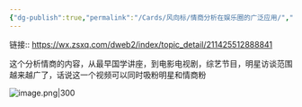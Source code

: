 ```yaml
---
{"dg-publish":true,"permalink":"/Cards/风向标/情商分析在娱乐圈的广泛应用/","tags":["生财有术","风向标"],"noteIcon":3,"created":"2023-12-27","updated":"2024-04-11"}
---
```


链接:: https://wx.zsxq.com/dweb2/index/topic_detail/211425512888841

这个分析情商的内容，从最早国学讲座，到电影电视剧，综艺节目，明星访谈范围越来越广了，话说这一个视频可以同时吸粉明星和情商粉

![image.png|300](http://img.xlg.life/images/202404112333690.png)
